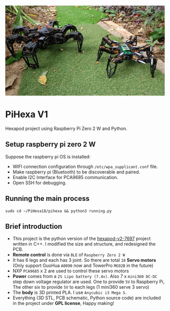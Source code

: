 ![banner](resource/hexapod.jpg)

# PiHexa V1
Hexapod project using Raspberry Pi Zero 2 W and Python.   

## Setup raspberry pi zero 2 W
Suppose the raspberry pi OS is installed:
* WIFI connection configuration through `/etc/wpa_supplicant.conf` file.
* Make raspberry pi (Bluetooth) to be discoverable and paired.
* Enable  I2C Interface for PCA9685 communication.
* Open SSH for debugging.

## Running the main process

```
sudo cd ~/PiHexa18/pihexa && python3 running.py
```

## Brief introduction
* This project is the python version of the [hexapod-v2-7697](https://github.com/SmallpTsai/hexapod-v2-7697) project written in C++. I modified the size and structure, and redesigned the PCB.
* **Remote control** is done via `BLE` of `Raspberry Zero 2 W`
* It has 6 legs and each has 3 joint. So there are total `18` **Servo motors** (Only support GuoHua `A0090` now and TowerPro `MG92B` in the future)
* NXP `PCA9685` x 2 are used to control these servo motors
* **Power** comes from a `2S Lipo battery (7.4v)`. Also 7 x `mini360 DC-DC` step down voltage regulator are used. One to provide `5V` to Raspberry Pi, The other six to provide `5V` to each legs (1 mini360 serve 3 servo)
* The **body** is 3D printed PLA. I use `Anycubic i3 Mega S`.
* Everything (3D STL, PCB schematic, Python source code) are included in the project under **GPL license**, Happy making!

